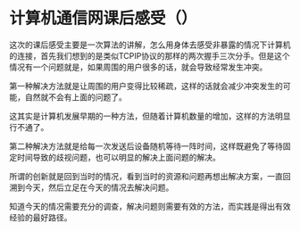 # 计算机通信网课后感受（）

这次的课后感受主要是一次算法的讲解，怎么用身体去感受非暴露的情况下计算机的连接，首先我们想到的是类似TCPIP协议的那样的两次握手三次分手。但是这个情况有一个问题就是，如果周围的用户很多的话，就会导致经常发生冲突。

第一种解决方法就是让周围的用户变得比较稀疏，这样的话就会减少冲突发生的可能，自然就不会有上面的问题了。

这其实是计算机发展早期的一种方法，但随着计算机数量的增加，这样的方法明显行不通了。

第二种解决方法就是给每一次发送后设备随机等待一阵时间，这样既避免了等待固定时间导致的歧视问题，也可以明显的解决上面问题的解决。

所谓的创新就是回到当时的情况，看到当时的资源和问题再想出解决方案，一直回溯到今天，然后立足在今天的情况去解决问题。

知道今天的情况需要充分的调查，解决问题则需要有效的方法，而实践是得出有效经验的最好路径。

